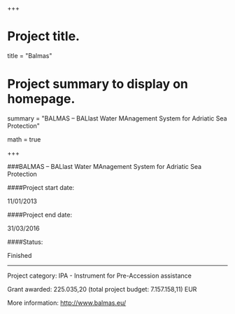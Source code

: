 +++
# Project title.
title = "Balmas"

# Project summary to display on homepage.
summary = "BALMAS – BALlast Water MAnagement System for Adriatic Sea Protection"

math = true

+++

###BALMAS – BALlast Water MAnagement System for Adriatic Sea Protection

####Project start date:

11/01/2013

####Project end date:

31/03/2016

####Status:

Finished

---

Project category: IPA - Instrument for Pre-Accession assistance

Grant awarded: 225.035,20 (total project budget: 7.157.158,11) EUR

More information: http://www.balmas.eu/
